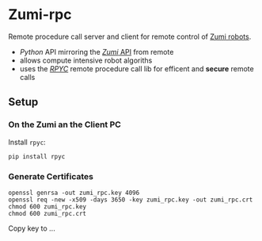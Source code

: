 # Zumi-rpc
Remote procedure call server and client for remote control of [Zumi robots](https://www.robolink.com/zumi/).

* *Python* API mirroring the [*Zumi* API](http://docs.robolink.com/zumi-library) from remote 
* allows compute intensive robot algoriths 
* uses the [*RPYC*](https://rpyc.readthedocs.io/en/latest/) remote procedure call lib for efficent and **secure** remote calls 

## Setup

### On the Zumi an the Client PC
Install ``rpyc``:
```
pip install rpyc
```

 
### Generate Certificates
```
openssl genrsa -out zumi_rpc.key 4096
openssl req -new -x509 -days 3650 -key zumi_rpc.key -out zumi_rpc.crt
chmod 600 zumi_rpc.key
chmod 600 zumi_rpc.crt
```
Copy key to ...
